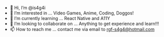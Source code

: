 - 👋 Hi, I’m @is4g4i
- 👀 I’m interested in ... Video Games, Anime, Coding, Doggos!
- 🌱 I’m currently learning ... React Native and A11Y
- 💞️ I’m looking to collaborate on ... Anything to get experience and learn!!!
- 📫 How to reach me ... contact me via email to rgf-s4g4@hotmail.com

<!---
is4g4i/is4g4i is a ✨ special ✨ repository because its `README.md` (this file) appears on your GitHub profile.
You can click the Preview link to take a look at your changes.
--->
